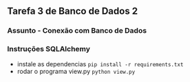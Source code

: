 ## Tarefa 3 de Banco de Dados 2
### Assunto -  Conexão com Banco de Dados

### Instruções SQLAlchemy
- instale as dependencias `pip install -r requirements.txt`
- rodar o programa view.py `python view.py`
